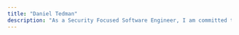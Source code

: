 ```yaml
---
title: "Daniel Tedman"
description: "As a Security Focused Software Engineer, I am committed to participating in the development of a secure and accessible web."
---
```

